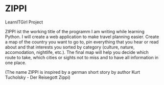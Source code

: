ZIPPI
=====

LearnITGirl Project 

ZIPPI ist the working title of the programm I am writing while learning Python. I will create a web application to make travel planning easier. Create a map of the country you want to go to, pin everything that you hear or read about and that interests you sorted by category (culture, nature, accomodation, nightlife, etc.). The final map will help you decide which route to take, which cities or sights not to miss and to have all information in one place. 

(The name ZIPPI is inspired by a german short story by author Kurt Tucholsky - Der Reisegott Zippi)  
